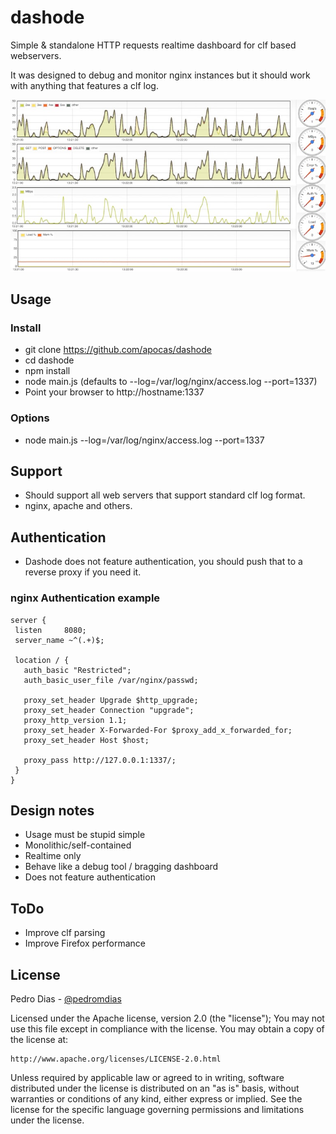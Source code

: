# dashode

Simple & standalone HTTP requests realtime dashboard for clf based webservers.

It was designed to debug and monitor nginx instances but it should work with anything that features a clf log.

![dashode](https://raw.githubusercontent.com/apocas/dashode/master/dashode.jpg "dashode")

## Usage

### Install

 * git clone https://github.com/apocas/dashode
 * cd dashode
 * npm install
 * node main.js (defaults to --log=/var/log/nginx/access.log --port=1337)
 * Point your browser to http://hostname:1337

### Options

 * node main.js --log=/var/log/nginx/access.log --port=1337

## Support

 * Should support all web servers that support standard clf log format.
 * nginx, apache and others.

## Authentication

 * Dashode does not feature authentication, you should push that to a reverse proxy if you need it.

### nginx Authentication example
 ```
server {
  listen	 8080;
  server_name ~^(.+)$;

  location / {
    auth_basic "Restricted";
    auth_basic_user_file /var/nginx/passwd;

    proxy_set_header Upgrade $http_upgrade;
    proxy_set_header Connection "upgrade";
    proxy_http_version 1.1;
    proxy_set_header X-Forwarded-For $proxy_add_x_forwarded_for;
    proxy_set_header Host $host;

    proxy_pass http://127.0.0.1:1337/;
  }
}
```

## Design notes

 * Usage must be stupid simple
 * Monolithic/self-contained
 * Realtime only
 * Behave like a debug tool / bragging dashboard
 * Does not feature authentication

## ToDo

 * Improve clf parsing
 * Improve Firefox performance

## License

Pedro Dias - [@pedromdias](https://twitter.com/pedromdias)

Licensed under the Apache license, version 2.0 (the "license"); You may not use this file except in compliance with the license. You may obtain a copy of the license at:

    http://www.apache.org/licenses/LICENSE-2.0.html

Unless required by applicable law or agreed to in writing, software distributed under the license is distributed on an "as is" basis, without warranties or conditions of any kind, either express or implied. See the license for the specific language governing permissions and limitations under the license.
